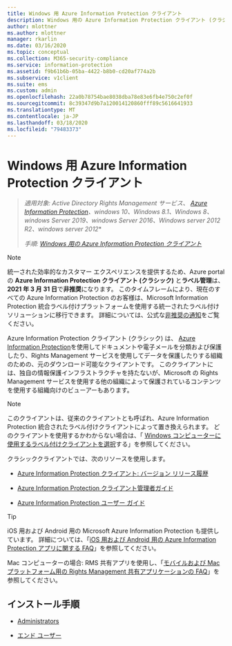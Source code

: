 ```yaml
---
title: Windows 用 Azure Information Protection クライアント
description: Windows 用の Azure Information Protection クライアント (クラシック) の情報リソース。
author: mlottner
ms.author: mlottner
manager: rkarlin
ms.date: 03/16/2020
ms.topic: conceptual
ms.collection: M365-security-compliance
ms.service: information-protection
ms.assetid: f9b61b6b-05ba-4422-b8b0-cd20af774a2b
ms.subservice: v1client
ms.suite: ems
ms.custom: admin
ms.openlocfilehash: 22a0b78754bae8038dba78e83e6fb4e750c2ef0f
ms.sourcegitcommit: 8c39347d9b7a120014120860fff89c5616641933
ms.translationtype: MT
ms.contentlocale: ja-JP
ms.lasthandoff: 03/18/2020
ms.locfileid: "79483373"
---
```

# <a name="azure-information-protection-client-for-windows"></a>Windows 用 Azure Information Protection クライアント

>*適用対象: Active Directory Rights Management サービス、 [Azure Information Protection](https://azure.microsoft.com/pricing/details/information-protection)、windows 10、Windows 8.1、Windows 8、windows Server 2019、windows Server 2016、Windows server 2012 R2、windows server 2012**
>
> *手順: [Windows 用の Azure Information Protection クライアント](../faqs.md#whats-the-difference-between-the-azure-information-protection-client-and-the-azure-information-protection-unified-labeling-client)*

>[!NOTE] 
> 統一された効率的なカスタマー エクスペリエンスを提供するため、Azure portal の **Azure Information Protection クライアント (クラシック)** と**ラベル管理**は、**2021 年 3 月 31 日**で**非推奨**になります。 このタイムフレームにより、現在のすべての Azure Information Protection のお客様は、Microsoft Information Protection 統合ラベル付けプラットフォームを使用する統一されたラベル付けソリューションに移行できます。 詳細については、公式な[非推奨の通知](https://aka.ms/aipclassicsunset)をご覧ください。

Azure Information Protection クライアント (クラシック) は、 [Azure Information Protection](../what-is-information-protection.md)を使用してドキュメントや電子メールを分類および保護したり、Rights Management サービスを使用してデータを保護したりする組織のための、元のダウンロード可能なクライアントです。 このクライアントには、独自の情報保護インフラストラクチャを持たないが、Microsoft の Rights Management サービスを使用する他の組織によって保護されているコンテンツを使用する組織向けのビューアーもあります。

> [!NOTE]
> このクライアントは、従来のクライアントとも呼ばれ、Azure Information Protection 統合されたラベル付けクライアントによって置き換えられます。 どのクライアントを使用するかわからない場合は、「 [Windows コンピューターに使用するラベル付けクライアントを選択](use-client.md#choose-which-labeling-client-to-use-for-windows-computers)する」を参照してください。

クラシッククライアントでは、次のリソースを使用します。

- [Azure Information Protection クライアント: バージョン リリース履歴](client-version-release-history.md)

- [Azure Information Protection クライアント管理者ガイド](client-admin-guide.md)

- [Azure Information Protection ユーザー ガイド](client-user-guide.md)

> [!TIP]
> iOS 用および Android 用の Microsoft Azure Information Protection も提供しています。 詳細については、「[iOS 用および Android 用の Azure Information Protection アプリに関する FAQ](mobile-app-faq.md )」を参照してください。
> 
> Mac コンピューターの場合: RMS 共有アプリを使用し、「[モバイルおよび Mac プラットフォーム用の Rights Management 共有アプリケーションの FAQ](https://technet.microsoft.com/dn451248)」を参照してください。

## <a name="install-instructions"></a>インストール手順

- [Administrators](client-admin-guide-install.md)

- [エンド ユーザー](install-client-app.md)
